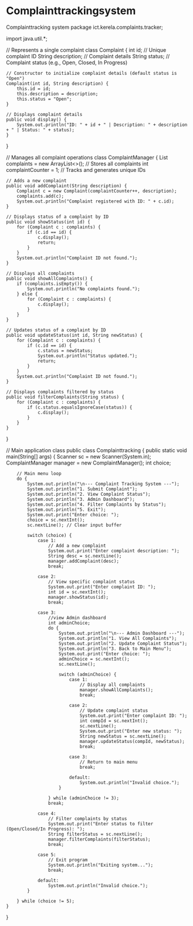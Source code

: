 # Complainttrackingsystem
Complainttracking system 
package ict.kerela.complaints.tracker;

import java.util.*;

// Represents a single complaint
class Complaint {
    int id;              // Unique complaint ID
    String description;  // Complaint details
    String status;       // Complaint status (e.g., Open, Closed, In Progress)

    // Constructor to initialize complaint details (default status is "Open")
    Complaint(int id, String description) {
        this.id = id;
        this.description = description;
        this.status = "Open";
    }

    // Displays complaint details
    public void display() {
        System.out.println("ID: " + id + " | Description: " + description + " | Status: " + status);
    }
}

// Manages all complaint operations
class ComplaintManager {
    List<Complaint> complaints = new ArrayList<>(); // Stores all complaints
    int complaintCounter = 1; // Tracks and generates unique IDs

    // Adds a new complaint
    public void addComplaint(String description) {
        Complaint c = new Complaint(complaintCounter++, description);
        complaints.add(c);
        System.out.println("Complaint registered with ID: " + c.id);
    }

    // Displays status of a complaint by ID
    public void showStatus(int id) {
        for (Complaint c : complaints) {
            if (c.id == id) {
                c.display();
                return;
            }
        }
        System.out.println("Complaint ID not found.");
    }

    // Displays all complaints
    public void showAllComplaints() {
        if (complaints.isEmpty()) {
            System.out.println("No complaints found.");
        } else {
            for (Complaint c : complaints) {
                c.display();
            }
        }
    }

    // Updates status of a complaint by ID
    public void updateStatus(int id, String newStatus) {
        for (Complaint c : complaints) {
            if (c.id == id) {
                c.status = newStatus;
                System.out.println("Status updated.");
                return;
            }
        }
        System.out.println("Complaint ID not found.");
    }

    // Displays complaints filtered by status
    public void filterComplaints(String status) {
        for (Complaint c : complaints) {
            if (c.status.equalsIgnoreCase(status)) {
                c.display();
            }
        }
    }
}

// Main application class
public class Complainttracking {
    public static void main(String[] args) {
        Scanner sc = new Scanner(System.in);
        ComplaintManager manager = new ComplaintManager();
        int choice;

        // Main menu loop
        do {
            System.out.println("\n--- Complaint Tracking System ---");
            System.out.println("1. Submit Complaint");
            System.out.println("2. View Complaint Status");
            System.out.println("3. Admin Dashboard");
            System.out.println("4. Filter Complaints by Status");
            System.out.println("5. Exit");
            System.out.print("Enter choice: ");
            choice = sc.nextInt();
            sc.nextLine(); // Clear input buffer

            switch (choice) {
                case 1:
                    // Add a new complaint
                    System.out.print("Enter complaint description: ");
                    String desc = sc.nextLine();
                    manager.addComplaint(desc);
                    break;

                case 2:
                    // View specific complaint status
                    System.out.print("Enter complaint ID: ");
                    int id = sc.nextInt();
                    manager.showStatus(id);
                    break;

                case 3:
                    //view Admin dashboard
                    int adminChoice;
                    do {
                        System.out.println("\n--- Admin Dashboard ---");
                        System.out.println("1. View All Complaints");
                        System.out.println("2. Update Complaint Status");
                        System.out.println("3. Back to Main Menu");
                        System.out.print("Enter choice: ");
                        adminChoice = sc.nextInt();
                        sc.nextLine(); 

                        switch (adminChoice) {
                            case 1:
                                // Display all complaints
                                manager.showAllComplaints();
                                break;

                            case 2:
                                // Update complaint status
                                System.out.print("Enter complaint ID: ");
                                int compId = sc.nextInt();
                                sc.nextLine();
                                System.out.print("Enter new status: ");
                                String newStatus = sc.nextLine();
                                manager.updateStatus(compId, newStatus);
                                break;

                            case 3:
                                // Return to main menu
                                break;

                            default:
                                System.out.println("Invalid choice.");
                        }

                    } while (adminChoice != 3);
                    break;

                case 4:
                    // Filter complaints by status
                    System.out.print("Enter status to filter (Open/Closed/In Progress): ");
                    String filterStatus = sc.nextLine();
                    manager.filterComplaints(filterStatus);
                    break;

                case 5:
                    // Exit program
                    System.out.println("Exiting system...");
                    break;

                default:
                    System.out.println("Invalid choice.");
            }

        } while (choice != 5);
    }
}
